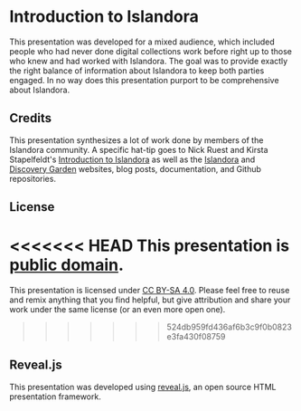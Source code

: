 # Introduction to Islandora

This presentation was developed for a mixed audience, which included people who had never done digital collections work before right up to those who knew and had worked with Islandora. The goal was to provide exactly the right balance of information about Islandora to keep both parties engaged. In no way does this presentation purport to be comprehensive about Islandora.

## Credits

This presentation synthesizes a lot of work done by members of the Islandora community. A specific hat-tip goes to Nick Ruest and Kirsta Stapelfeldt's [Introduction to Islandora](http://yorkspace.library.yorku.ca/xmlui/handle/10315/28006) as well as the [Islandora](http://islandora.ca/) and [Discovery Garden](http://www.discoverygarden.ca/) websites, blog posts, documentation, and Github repositories.

## License

<<<<<<< HEAD
This presentation is [public domain](https://creativecommons.org/publicdomain/zero/1.0/).
=======
This presentation is licensed under [CC BY-SA 4.0](https://creativecommons.org/licenses/by-sa/4.0/). Please feel free to reuse and remix anything that you find helpful, but give attribution and share your work under the same license (or an even more open one).
>>>>>>> 524db959fd436af6b3c9f0b0823e3fa430f08759

## Reveal.js

This presentation was developed using [reveal.js](http://lab.hakim.se/reveal-js/#/), an open source HTML presentation framework.
